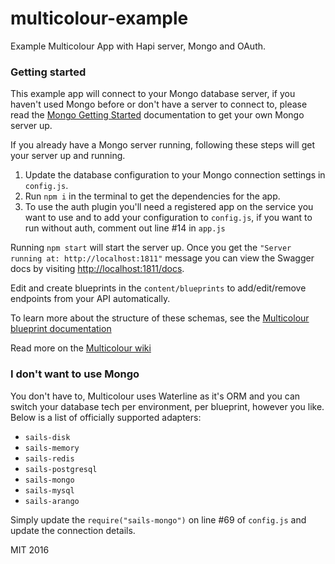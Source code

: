 # multicolour-example
Example Multicolour App with Hapi server, Mongo and OAuth.

### Getting started

This example app will connect to your Mongo database server, if you haven't used Mongo
before or don't have a server to connect to, please read the [Mongo Getting Started][mongo-get-started] documentation to get your own Mongo server up.

If you already have a Mongo server running, following these steps will get your server up and running.

1. Update the database configuration to your Mongo connection settings in `config.js`.  
2. Run `npm i` in the terminal to get the dependencies for the app.  
3. To use the auth plugin you'll need a registered app on the service you want to use and to add your configuration to `config.js`, if you want to run without auth, comment out line #14 in `app.js`

Running `npm start` will start the server up.
Once you get the `"Server running at: http://localhost:1811"` message you can view the Swagger docs by visiting [http://localhost:1811/docs](http://localhost:1811/docs).

Edit and create blueprints in the `content/blueprints` to add/edit/remove endpoints from your API automatically.  

To learn more about the structure of these schemas, see the [Multicolour blueprint documentation](https://github.com/Multicolour/multicolour/wiki/Blueprints)

Read more on the [Multicolour wiki](https://github.com/Multicolour/multicolour/wiki)

### I don't want to use Mongo

You don't have to, Multicolour uses Waterline as it's ORM and you can switch your database tech per environment, per blueprint, however you like. Below is a list of officially supported adapters:

* `sails-disk`
* `sails-memory`
* `sails-redis`
* `sails-postgresql`
* `sails-mongo`
* `sails-mysql`
* `sails-arango`

Simply update the `require("sails-mongo")` on line #69 of `config.js` and update the connection details.

MIT 2016

[mongo-get-started]: https://docs.mongodb.org/getting-started/shell/introduction/
